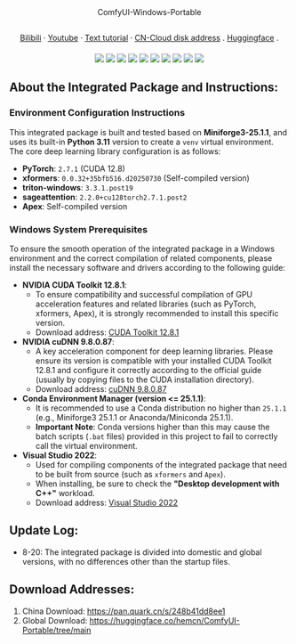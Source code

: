 <div align="center">
ComfyUI-Windows-Portable
</div>



##

<div align="center">
  <a href="https://space.bilibili.com/1313066">Bilibili</a> ·
  <a href="https://www.youtube.com/@lunare-mcn">Youtube</a> ·
  <a href="https://github.com/msola-ht/ComfyUI-Windows-Portable">Text tutorial</a> ·
  <a href="https://pan.quark.cn/s/248b41dd8ee1">CN-Cloud disk address</a> .
  <a href="https://huggingface.co/hemcn/ComfyUI-Portable/tree/main">Huggingface</a> .
</div>



####

<div align="center">
  <a href="./README_ZH.md"><img src="https://img.shields.io/badge/简体中文-d9d9d9"></a>
  <a href="./README.md"><img src="https://img.shields.io/badge/English-d9d9d9"></a>
  <a href="./README_RU.md"><img src="https://img.shields.io/badge/Русский-d9d9d9"></a>
  <a href="./README_FR.md"><img src="https://img.shields.io/badge/Français-d9d9d9"></a>
  <a href="./README_DE.md"><img src="https://img.shields.io/badge/Deutsch-d9d9d9"></a>
  <a href="./README_JA.md"><img src="https://img.shields.io/badge/日本語-d9d9d9"></a>
  <a href="./README_KO.md"><img src="https://img.shields.io/badge/한국어-d9d9d9"></a>
  <a href="./README_AR.md"><img src="https://img.shields.io/badge/العربية-d9d9d9"></a>
  <a href="./README_ES.md"><img src="https://img.shields.io/badge/Español-d9d9d9"></a>
  <a href="./README_PT.md"><img src="https://img.shields.io/badge/Português-d9d9d9"></a>
</div>



##

## About the Integrated Package and Instructions:

### Environment Configuration Instructions

This integrated package is built and tested based on **Miniforge3-25.1.1**, and uses its built-in **Python 3.11** version to create a `venv` virtual environment. The core deep learning library configuration is as follows:

- **PyTorch**: `2.7.1` (CUDA 12.8)
- **xformers**: `0.0.32+35bfb516.d20250730` (Self-compiled version)
- **triton-windows**: `3.3.1.post19`
- **sageattention**: `2.2.0+cu128torch2.7.1.post2`
- **Apex**: Self-compiled version

### Windows System Prerequisites

To ensure the smooth operation of the integrated package in a Windows environment and the correct compilation of related components, please install the necessary software and drivers according to the following guide:

- **NVIDIA CUDA Toolkit 12.8.1**:
  - To ensure compatibility and successful compilation of GPU acceleration features and related libraries (such as PyTorch, xformers, Apex), it is strongly recommended to install this specific version.
  - Download address: [CUDA Toolkit 12.8.1](https://developer.nvidia.com/cuda-12-8-1-download-archive)
- **NVIDIA cuDNN 9.8.0.87**:
  - A key acceleration component for deep learning libraries. Please ensure its version is compatible with your installed CUDA Toolkit 12.8.1 and configure it correctly according to the official guide (usually by copying files to the CUDA installation directory).
  - Download address: [cuDNN 9.8.0.87](https://developer.nvidia.com/cudnn-9-8-0-download-archive)
- **Conda Environment Manager (version <= 25.1.1)**:
  - It is recommended to use a Conda distribution no higher than `25.1.1` (e.g., Miniforge3 25.1.1 or Anaconda/Miniconda 25.1.1).
  - **Important Note**: Conda versions higher than this may cause the batch scripts (`.bat` files) provided in this project to fail to correctly call the virtual environment.
- **Visual Studio 2022**:
  - Used for compiling components of the integrated package that need to be built from source (such as `xformers` and `Apex`).
  - When installing, be sure to check the **"Desktop development with C++"** workload.
  - Download address: [Visual Studio 2022](https://visualstudio.microsoft.com/zh-hans/vs)

## Update Log:

- 8-20: The integrated package is divided into domestic and global versions, with no differences other than the startup files.

## Download Addresses:

1. China Download: https://pan.quark.cn/s/248b41dd8ee1
2. Global Download: https://huggingface.co/hemcn/ComfyUI-Portable/tree/main
